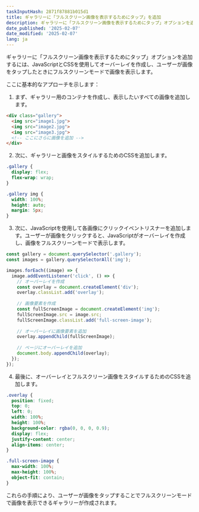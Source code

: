 ```yaml
---
taskInputHash: 2871f87881b015d1
title: ギャラリーに「フルスクリーン画像を表示するためにタップ」を追加
description: ギャラリーに「フルスクリーン画像を表示するためにタップ」オプションを追加する方法
date_published: '2025-02-07'
date_modified: '2025-02-07'
lang: ja
---
```

ギャラリーに「フルスクリーン画像を表示するためにタップ」オプションを追加するには、JavaScriptとCSSを使用してオーバーレイを作成し、ユーザーが画像をタップしたときにフルスクリーンモードで画像を表示します。

ここに基本的なアプローチを示します：
1. まず、ギャラリー用のコンテナを作成し、表示したいすべての画像を追加します。

```html
<div class="gallery">
  <img src="image1.jpg">
  <img src="image2.jpg">
  <img src="image3.jpg">
  <!-- ここにさらに画像を追加 -->
</div>
```


2. 次に、ギャラリーと画像をスタイルするためのCSSを追加します。

```css
.gallery {
  display: flex;
  flex-wrap: wrap;
}

.gallery img {
  width: 100%;
  height: auto;
  margin: 5px;
}
```


3. 次に、JavaScriptを使用して各画像にクリックイベントリスナーを追加します。ユーザーが画像をクリックすると、JavaScriptがオーバーレイを作成し、画像をフルスクリーンモードで表示します。

```javascript
const gallery = document.querySelector('.gallery');
const images = gallery.querySelectorAll('img');

images.forEach((image) => {
  image.addEventListener('click', () => {
    // オーバーレイを作成
    const overlay = document.createElement('div');
    overlay.classList.add('overlay');
    
    // 画像要素を作成
    const fullScreenImage = document.createElement('img');
    fullScreenImage.src = image.src;
    fullScreenImage.classList.add('full-screen-image');
    
    // オーバーレイに画像要素を追加
    overlay.appendChild(fullScreenImage);
    
    // ページにオーバーレイを追加
    document.body.appendChild(overlay);
  });
});
```


4. 最後に、オーバーレイとフルスクリーン画像をスタイルするためのCSSを追加します。

```css
.overlay {
  position: fixed;
  top: 0;
  left: 0;
  width: 100%;
  height: 100%;
  background-color: rgba(0, 0, 0, 0.9);
  display: flex;
  justify-content: center;
  align-items: center;
}

.full-screen-image {
  max-width: 100%;
  max-height: 100%;
  object-fit: contain;
}
```



これらの手順により、ユーザーが画像をタップすることでフルスクリーンモードで画像を表示できるギャラリーが作成されます。
